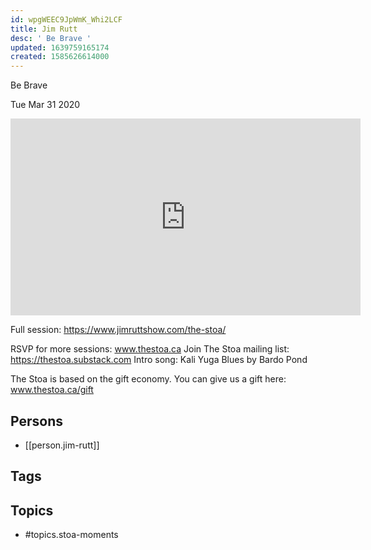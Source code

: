 ```yaml
---
id: wpgWEEC9JpWmK_Whi2LCF
title: Jim Rutt
desc: ' Be Brave '
updated: 1639759165174
created: 1585626614000
---
```



 Be Brave 

Tue Mar 31 2020

<iframe width="560" height="315" src="https://www.youtube.com/embed/RlTQNqSwtxs" title="Jim Rutt: Be Brave (Stoa Moments)" frameborder="0" allow="accelerometer; autoplay; clipboard-write; encrypted-media; gyroscope; picture-in-picture" allowfullscreen ></iframe>

Full session: https://www.jimruttshow.com/the-stoa/

RSVP for more sessions: www.thestoa.ca
Join The Stoa mailing list: https://thestoa.substack.com
Intro song: Kali Yuga Blues by Bardo Pond

The Stoa is based on the gift economy. You can give us a gift here: www.thestoa.ca/gift

## Persons

- [[person.jim-rutt]]

## Tags



## Topics

- #topics.stoa-moments

